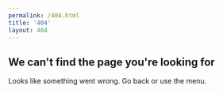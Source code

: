 ```yaml
---
permalink: /404.html
title: '404'
layout: 404
---
```


## We can't find the page you're looking for

Looks like something went wrong. Go back or use the menu.
